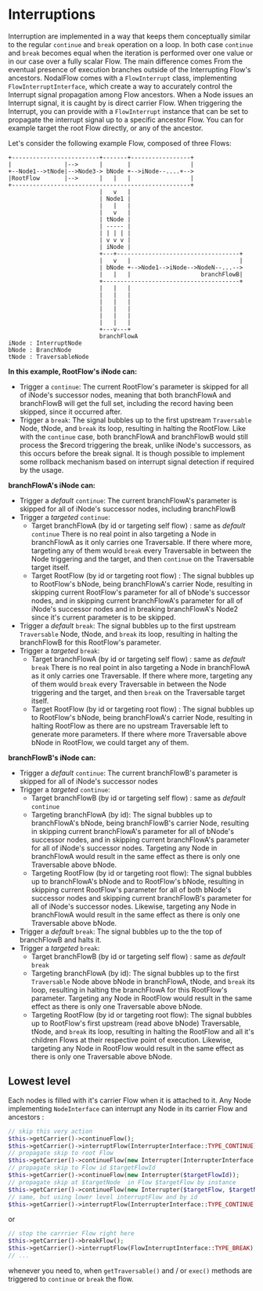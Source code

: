 # Interruptions

Interruption are implemented in a way that keeps them conceptually similar to the regular `continue` and `break` operation on a loop. In both case  `continue` and `break` becomes equal when the iteration is performed over one value or in our case over a fully scalar Flow. 
The main difference comes From the eventual presence of execution branches outside of the Interrupting Flow's ancestors.
NodalFlow comes with a `FlowInterrupt` class, implementing `FlowInterruptInterface`, which create a way to accurately control the Interrupt signal propagation among Flow ancestors.
When a Node issues an Interrupt signal, it is caught by is direct carrier Flow. When triggering the Interrupt, you can provide with a `FlowInterrupt` instance that can be set to propagate the interrupt signal up to a specific ancestor Flow. You can for example target the root Flow directly, or any of the ancestor.

Let's consider the following example Flow, composed of three Flows:

```
+-------------------------+-------+-----------------+
|               |-->      |       |                 |
+--Node1-->tNode|-->Node3-> bNode +-->iNode--....+-->
|RootFlow       |-->      |   |   |                 |
+---------------------------------------------------+
                          |   v   |
                          | Node1 |
                          |   |   |
                          |   v   |
                          | tNode |
                          | ----- |
                          | | | | |
                          | v v v |
                          | iNode |
                          +---+-----------------------------------+
                          |   v   |                               |
                          | bNode +-->Node1-->iNode-->NodeN--...-->
                          |   |   |                    branchFlowB|
                          +---------------------------------------+
                          |   |   |
                          |   |   |
                          |   |   |
                          |   |   |
                          |   |   |
                          |   |   | 
                          +---v---+
                          branchFlowA
iNode : InterruptNode
bNode : BranchNode
tNode : TraversableNode

```

**In this example, RootFlow's iNode can:**

- Trigger a `continue`: The current RootFlow's parameter is skipped for all of iNode's successor nodes, meaning that both branchFlowA and branchFlowB will get the full set, including the record having been skipped, since it occurred after.
- Trigger a `break`: The signal bubbles up to the first upstream `Traversable` Node, tNode, and `break` its loop, resulting in halting the RootFlow. Like with the `continue` case, both branchFlowA and branchFlowB would still process the $record triggering the break, unlike iNode's successors, as this occurs before the break signal. It is though possible to implement some rollback mechanism based on interrupt signal detection if required by the usage.

**branchFlowA's iNode can:**

- Trigger a _default_ `continue`: The current branchFlowA's parameter is skipped for all of iNode's successor nodes, including branchFlowB
- Trigger a _targeted_ `continue`:
    - Target branchFlowA (by id or targeting self flow) : same as _default_ `continue`
    There is no real point in also targeting a Node in branchFlowA as it only carries one Traversable. If there where more, targeting any of them would `break` every Traversable in between the Node triggering and the target, and then `continue` on the Traversable target itself.
    - Target RootFlow (by id or targeting root flow) : The signal bubbles up to RootFlow's bNode, being branchFlowA's carrier Node, resulting in skipping current RootFlow's parameter for all of bNode's successor nodes, and in skipping current branchFlowA's parameter for all of iNode's successor nodes and in breaking branchFlowA's Node2 since it's current parameter is to be skipped.
- Trigger a _default_ `break`: The signal bubbles up to the first upstream `Traversable` Node, tNode, and `break` its loop, resulting in halting the branchFlowB for this RootFlow's parameter.
- Trigger a _targeted_ `break`:
    - Target branchFlowA (by id or targeting self flow) : same as _default_ `break`
    There is no real point in also targeting a Node in branchFlowA as it only carries one Traversable. If there where more, targeting any of them would `break` every Traversable in between the Node triggering and the target, and then `break` on the Traversable target itself.
    - Target RootFlow (by id or targeting root flow) : The signal bubbles up to RootFlow's bNode, being branchFlowA's carrier Node, resulting in halting RootFlow as there are no upstream Traversable left to generate more parameters. If there where more Traversable above bNode in RootFlow, we could target any of them.

**branchFlowB's iNode can:**

- Trigger a _default_ `continue`: The current branchFlowB's parameter is skipped for all of iNode's successor nodes
- Trigger a _targeted_ `continue`:
    - Target branchFlowB (by id or targeting self flow) : same as _default_ `continue`
    - Targeting branchFlowA (by id): The signal bubbles up to branchFlowA's bNode, being branchFlowB's carrier Node, resulting in skipping current branchFlowA's parameter for all of bNode's successor nodes, and in skipping current branchFlowA's parameter for all of iNode's successor nodes. Targeting any Node in branchFlowA would result in the same effect as there is only one Traversable above bNode.
    - Targeting RootFlow (by id or targeting root flow): The signal bubbles up to branchFlowA's bNode and to RootFlow's bNode, resulting in skipping current RootFlow's parameter for all of both bNode's successor nodes and skipping current branchFlowB's parameter for all of iNode's successor nodes. Likewise, targeting any Node in branchFlowA would result in the same effect as there is only one Traversable above bNode.
- Trigger a _default_ `break`: The signal bubbles up to the the top of branchFlowB and halts it.
- Trigger a _targeted_ `break`:
    - Target branchFlowB (by id or targeting self flow) : same as _default_ `break`
    - Targeting branchFlowA (by id): The signal bubbles up to the first `Traversable` Node above bNode in branchFlowA, tNode, and `break` its loop, resulting in halting the branchFlowA for this RootFlow's parameter. Targeting any Node in RootFlow would result in the same effect as there is only one Traversable above bNode.
    - Targeting RootFlow (by id or targeting root flow): The signal bubbles up to RootFlow's first upstream (read above bNode) Traversable, tNode, and `break` its loop, resulting in halting the RootFlow and all it's children Flows at their respective point of execution. Likewise, targeting any Node in RootFlow would result in the same effect as there is only one Traversable above bNode.

## Lowest level

Each nodes is filled with it's carrier Flow when it is attached to it. Any Node implementing `NodeInterface` can interrupt any Node in its carrier Flow and ancestors :

```php
// skip this very action
$this->getCarrier()->continueFlow();
$this->getCarrier()->interruptFlow(InterrupterInterface::TYPE_CONTINUE);
// propagate skip to root Flow
$this->getCarrier()->continueFlow(new Interrupter(InterrupterInterface::TARGET_TOP));
// propagate skip to Flow id $targetFlowId
$this->getCarrier()->continueFlow(new Interrupter($targetFlowId));
// propagate skip at $targetNode  in Flow $targetFlow by instance
$this->getCarrier()->continueFlow(new Interrupter($targetFlow, $targetNode));
// same, but using lower level interruptFlow and by id
$this->getCarrier()->interruptFlow(InterrupterInterface::TYPE_CONTINUE, new Interrupter($targetFlow->getId(), $targetNode->getId())));
```

or

```php
// stop the carrrier Flow right here
$this->getCarrier()->breakFlow();
$this->getCarrier()->interruptFlow(FlowInterruptInterface::TYPE_BREAK);
// ...
```

whenever you need to, when `getTraversable()` and / or `exec()` methods are triggered to `continue` or `break` the flow. 
